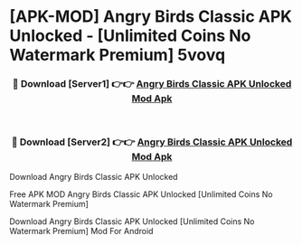 # [APK-MOD] Angry Birds Classic APK Unlocked - [Unlimited Coins No Watermark Premium] 5vovq



<div align="center">
<h3>🔴 Download [Server1] 👉👉 <a href="https://momento.my/?title=Angry_Birds_Classic_APK_Unlocked">Angry Birds Classic APK Unlocked Mod Apk</a></h3><br>

<h3>🔴 Download [Server2] 👉👉 <a href="https://momento.my/?title=Angry_Birds_Classic_APK_Unlocked">Angry Birds Classic APK Unlocked Mod Apk</a></h3>
</div>



Download Angry Birds Classic APK Unlocked 

Free APK MOD Angry Birds Classic APK Unlocked [Unlimited Coins No Watermark Premium]

Download Angry Birds Classic APK Unlocked [Unlimited Coins No Watermark Premium] Mod For Android
